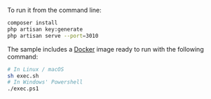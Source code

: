 To run it from the command line:

```bash
composer install
php artisan key:generate
php artisan serve --port=3010
```

The sample includes a [Docker](https://www.docker.com) image ready to run with the following command:

```bash
# In Linux / macOS
sh exec.sh
# In Windows' Powershell
./exec.ps1
```